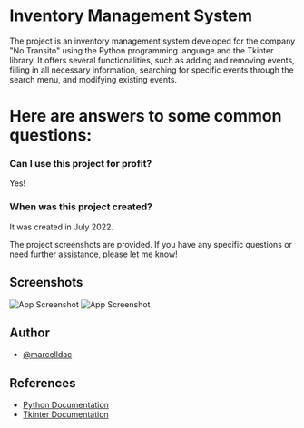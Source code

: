 # Inventory Management System

The project is an inventory management system developed for the company "No Transito" using the Python programming language and the Tkinter library. It offers several functionalities, such as adding and removing events, filling in all necessary information, searching for specific events through the search menu, and modifying existing events.

# Here are answers to some common questions:

### Can I use this project for profit?
Yes!

### When was this project created?
It was created in July 2022.

The project screenshots are provided. If you have any specific questions or need further assistance, please let me know!

## Screenshots

![App Screenshot](https://i.picasion.com/pic92/64638cc48a92a54ed6b5c2cbedcc083b.gif)
![App Screenshot](https://user-images.githubusercontent.com/83461178/194939266-8056b20c-4bfa-459c-bbf4-5e6c8d57d19c.png)

## Author

- [@marcelldac](https://github.com/marcelldac)

## References

 - [Python Documentation](https://wiki.python.org/moin/BeginnersGuide)
 - [Tkinter Documentation](https://docs.python.org/3/library/tkinter.html)

